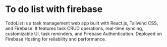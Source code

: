 # To do list with firebase 

TodoList is a task management web app built with React.js, Tailwind CSS, and Firebase. It features task CRUD operations, real-time syncing, customizable UI, task reminders, and Firebase Authentication. Deployed on Firebase Hosting for reliability and performance.
